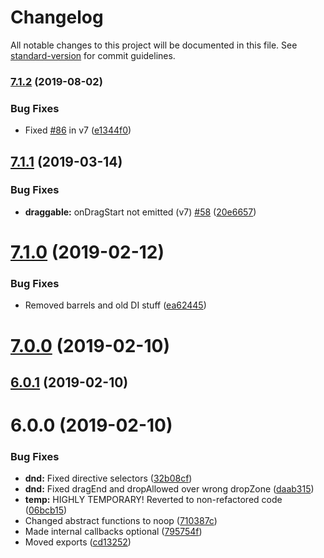 # Changelog

All notable changes to this project will be documented in this file. See [standard-version](https://github.com/conventional-changelog/standard-version) for commit guidelines.

### [7.1.2](https://github.com/beyerleinf/ngx-dnd/compare/v7.1.1...v7.1.2) (2019-08-02)


### Bug Fixes

* Fixed [#86](https://github.com/beyerleinf/ngx-dnd/issues/86) in v7 ([e1344f0](https://github.com/beyerleinf/ngx-dnd/commit/e1344f0))



## [7.1.1](https://github.com/beyerleinf/ngx-dnd/compare/v7.1.0...v7.1.1) (2019-03-14)


### Bug Fixes

* **draggable:** onDragStart not emitted (v7) [#58](https://github.com/beyerleinf/ngx-dnd/issues/58) ([20e6657](https://github.com/beyerleinf/ngx-dnd/commit/20e6657))



<a name="7.1.0"></a>
# [7.1.0](https://github.com/beyerleinf/ngx-dnd/compare/v7.0.0...v7.1.0) (2019-02-12)


### Bug Fixes

* Removed barrels and old DI stuff ([ea62445](https://github.com/beyerleinf/ngx-dnd/commit/ea62445))



<a name="7.0.0"></a>
# [7.0.0](https://github.com/beyerleinf/ngx-dnd/compare/v6.0.1...v7.0.0) (2019-02-10)



<a name="6.0.1"></a>
## [6.0.1](https://github.com/beyerleinf/ngx-dnd/compare/v6.0.0...v6.0.1) (2019-02-10)



<a name="6.0.0"></a>
# 6.0.0 (2019-02-10)


### Bug Fixes

* **dnd:** Fixed directive selectors ([32b08cf](https://github.com/beyerleinf/ngx-dnd/commit/32b08cf))
* **dnd:** Fixed dragEnd and dropAllowed over wrong dropZone ([daab315](https://github.com/beyerleinf/ngx-dnd/commit/daab315))
* **temp:**  HIGHLY TEMPORARY! Reverted to non-refactored code ([06bcb15](https://github.com/beyerleinf/ngx-dnd/commit/06bcb15))
* Changed abstract functions to noop ([710387c](https://github.com/beyerleinf/ngx-dnd/commit/710387c))
* Made internal callbacks optional ([795754f](https://github.com/beyerleinf/ngx-dnd/commit/795754f))
* Moved exports ([cd13252](https://github.com/beyerleinf/ngx-dnd/commit/cd13252))
